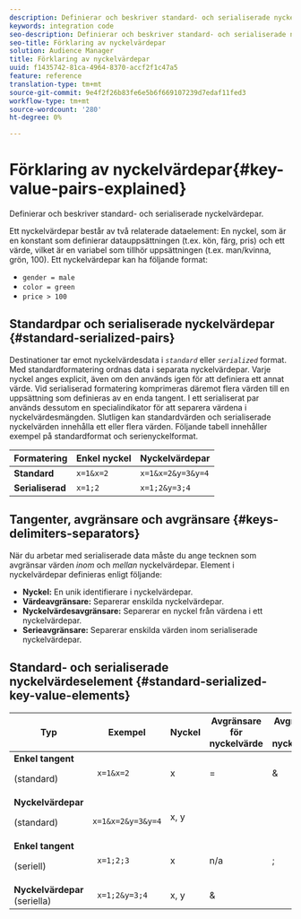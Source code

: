 ```yaml
---
description: Definierar och beskriver standard- och serialiserade nyckelvärdepar.
keywords: integration code
seo-description: Definierar och beskriver standard- och serialiserade nyckelvärdepar.
seo-title: Förklaring av nyckelvärdepar
solution: Audience Manager
title: Förklaring av nyckelvärdepar
uuid: f1435742-81ca-4964-8370-accf2f1c47a5
feature: reference
translation-type: tm+mt
source-git-commit: 9e4f2f26b83fe6e5b6f669107239d7edaf11fed3
workflow-type: tm+mt
source-wordcount: '280'
ht-degree: 0%

---
```



# Förklaring av nyckelvärdepar{#key-value-pairs-explained}

Definierar och beskriver standard- och serialiserade nyckelvärdepar.

<!-- 

c_key_value_explained.xml

 -->

Ett nyckelvärdepar består av två relaterade dataelement: En nyckel, som är en konstant som definierar datauppsättningen (t.ex. kön, färg, pris) och ett värde, vilket är en variabel som tillhör uppsättningen (t.ex. man/kvinna, grön, 100). Ett nyckelvärdepar kan ha följande format:

* `gender = male`
* `color = green`
* `price > 100`

## Standardpar och serialiserade nyckelvärdepar {#standard-serialized-pairs}

Destinationer tar emot nyckelvärdesdata i *`standard`* eller *`serialized`* format. Med standardformatering ordnas data i separata nyckelvärdepar. Varje nyckel anges explicit, även om den används igen för att definiera ett annat värde. Vid serialiserad formatering komprimeras däremot flera värden till en uppsättning som definieras av en enda tangent. I ett serialiserat par används dessutom en specialindikator för att separera värdena i nyckelvärdesmängden. Slutligen kan standardvärden och serialiserade nyckelvärden innehålla ett eller flera värden. Följande tabell innehåller exempel på standardformat och serienyckelformat.

| Formatering | Enkel nyckel | Nyckelvärdepar |
|---|---|---|
| **Standard** | `x=1&x=2` | `x=1&x=2&y=3&y=4` |
| **Serialiserad** | `x=1;2` | `x=1;2&y=3;4` |



## Tangenter, avgränsare och avgränsare {#keys-delimiters-separators}

När du arbetar med serialiserade data måste du ange tecknen som avgränsar värden *inom* och *mellan* nyckelvärdepar. Element i nyckelvärdepar definieras enligt följande:

* **Nyckel:** En unik identifierare i nyckelvärdepar.
* **Värdeavgränsare:** Separerar enskilda nyckelvärdepar.
* **Nyckelvärdesavgränsare:** Separerar en nyckel från värdena i ett nyckelvärdepar.
* **Serieavgränsare:** Separerar enskilda värden inom serialiserade nyckelvärdepar.

## Standard- och serialiserade nyckelvärdeselement {#standard-serialized-key-value-elements}

<table id="table_62B0498441034A719C9DB57276777D40"> 
 <thead> 
  <tr> 
   <th colname="col1" class="entry"> Typ </th> 
   <th colname="col2" class="entry"> Exempel </th> 
   <th colname="col3" class="entry"> Nyckel </th> 
   <th colname="col4" class="entry"> Avgränsare för nyckelvärde </th> 
   <th colname="col5" class="entry"> Avgränsare för nyckelvärde </th> 
   <th colname="col6" class="entry"> Serieavgränsare </th> 
  </tr> 
 </thead>
 <tbody> 
  <tr> 
   <td colname="col1"> <b>Enkel tangent</b> <p>(standard) </p> </td> 
   <td colname="col2"> <code> x=1&amp;x=2 </code> </td> 
   <td colname="col3"> x </td> 
   <td colname="col4" morerows="3"> = </td> 
   <td colname="col5" morerows="1"> &amp; </td> 
   <td colname="col6" morerows="1"> n/a </td> 
  </tr> 
  <tr> 
   <td colname="col1"> <b>Nyckelvärdepar</b> <p>(standard) </p> </td> 
   <td colname="col2"> <code> x=1&amp;x=2&amp;y=3&amp;y=4 </code> </td> 
   <td colname="col3"> x, y </td> 
  </tr> 
  <tr> 
   <td colname="col1"> <b>Enkel tangent</b> <p>(seriell) </p> </td> 
   <td colname="col2"> <code> x=1;2;3 </code> </td> 
   <td colname="col3"> x </td> 
   <td colname="col5"> n/a </td> 
   <td colname="col6" morerows="1"> ; </td> 
  </tr> 
  <tr> 
   <td colname="col1"> <b>Nyckelvärdepar</b> (seriella) </td> 
   <td colname="col2"> <code> x=1;2&amp;y=3;4 </code> </td> 
   <td colname="col3"> x, y </td> 
   <td colname="col5"> &amp; </td> 
  </tr> 
 </tbody> 
</table>

